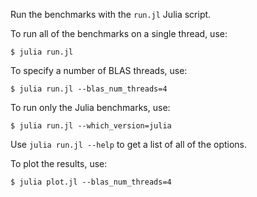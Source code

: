Run the benchmarks with the `run.jl` Julia script.

To run all of the benchmarks on a single thread, use:
```
$ julia run.jl
```

To specify a number of BLAS threads, use:
```
$ julia run.jl --blas_num_threads=4
```

To run only the Julia benchmarks, use:
```
$ julia run.jl --which_version=julia
```
Use `julia run.jl --help` to get a list of all of the options.

To plot the results, use:
```
$ julia plot.jl --blas_num_threads=4
```
